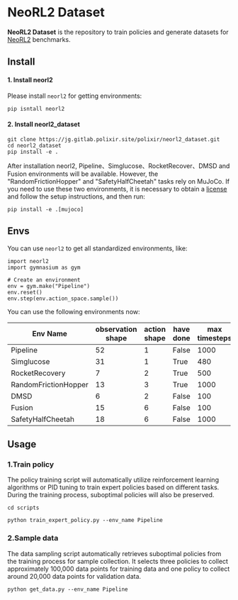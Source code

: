 # NeoRL2 Dataset

**NeoRL2 Dataset** is the repository to train policies and generate datasets for [NeoRL2](https://github.com/polixir/NeoRL2) benchmarks. 

## Install 

#### 1. Install neorl2

Please install `neorl2` for getting environments:

```
pip isntall neorl2
```

#### 2. Install neorl2_dataset

```
git clone https://jg.gitlab.polixir.site/polixir/neorl2_dataset.git
cd neorl2_dataset
pip install -e .
```

After installation neorl2, Pipeline、Simglucose、RocketRecover、DMSD and Fusion environments will be available. However, the "RandomFrictionHopper" and "SafetyHalfCheetah" tasks rely on MuJoCo. If you need to use these two environments, it is necessary to obtain a [license](https://www.roboti.us/license.html) and follow the setup instructions, and then run:

```
pip install -e .[mujoco]
```



## Envs

You can use `neorl2` to get all standardized environments, like:

```
import neorl2
import gymnasium as gym

# Create an environment
env = gym.make("Pipeline")
env.reset()
env.step(env.action_space.sample())
```

You can use the following environments now:


| Env Name             | observation shape | action shape | have done | max timesteps |
| -------------------- | ----------------- | ------------ | --------- | ------------- |
| Pipeline             | 52                | 1            | False     | 1000          |
| Simglucose           | 31                | 1            | True      | 480           |
| RocketRecovery       | 7                 | 2            | True      | 500           |
| RandomFrictionHopper | 13                | 3            | True      | 1000          |
| DMSD                 | 6                 | 2            | False     | 100           |
| Fusion               | 15                | 6            | False     | 100           |
| SafetyHalfCheetah    | 18                | 6            | False     | 1000          |



## Usage

### 1.Train policy

The policy training script will automatically utilize reinforcement learning algorithms or PID tuning to train expert policies based on different tasks. During the training process, suboptimal policies will also be preserved.

```
cd scripts

python train_expert_policy.py --env_name Pipeline
```

### 2.Sample data

The data sampling script automatically retrieves suboptimal policies from the training process for sample collection. It selects three policies to collect approximately 100,000 data points for training data and one policy to collect around 20,000 data points for validation data.

```
python get_data.py --env_name Pipeline
                 
```

